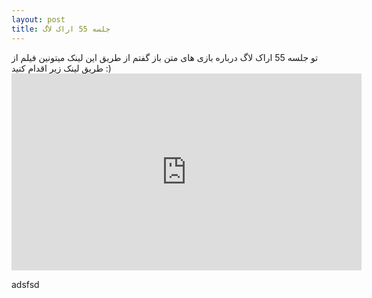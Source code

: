 ```yaml
---
layout: post
title: جلسه 55 اراک لاگ
---
```

تو جلسه 55 اراک لاگ درباره بازی های متن باز گفتم
از طریق این لینک میتونین فیلم از طریق لینک زیر اقدام کنید :)<iframe width="560" height="315" sandbox="allow-same-origin allow-scripts allow-popups" src="https://peertube.social/videos/embed/e81e06e2-7446-41e5-a99e-c998c327c67a" frameborder="0" allowfullscreen></iframe>


adsfsd
